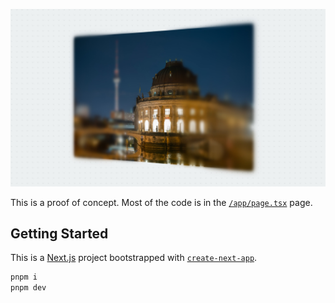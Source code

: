 [![depth-of-field-proof-of-concept](app/opengraph-image.jpg)](https://depth-of-field.vercel.app/)

This is a proof of concept. Most of the code is in the [`/app/page.tsx`](https://github.com/javierbyte/depth-of-field/blob/main/app/page.tsx) page.

## Getting Started

This is a [Next.js](https://nextjs.org/) project bootstrapped with [`create-next-app`](https://github.com/vercel/next.js/tree/canary/packages/create-next-app).

```bash
pnpm i
pnpm dev
```
